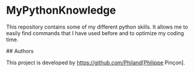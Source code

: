 # MyPythonKnowledge
This repository contains some of my different python skills. It allows me to easily find commands that I have used before and to optimize my coding time.

## Authors

This project is developed by https://github.com/Philand[Philippe Pinçon].
